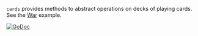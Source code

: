 `cards` provides methods to abstract operations on decks of playing cards. See the [War](https://github.com/ImJasonH/cards/blob/master/war/war.go) example.

[![GoDoc](https://godoc.org/github.com/ImJasonH/cards?status.svg)](https://godoc.org/github.com/ImJasonH/cards)
